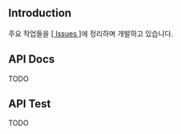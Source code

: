 ## Introduction
주요 작업들을 [[ Issues ]](https://github.com/topyheun/topy/issues)에 정리하며 개발하고 있습니다.

## API Docs
TODO

## API Test
TODO
